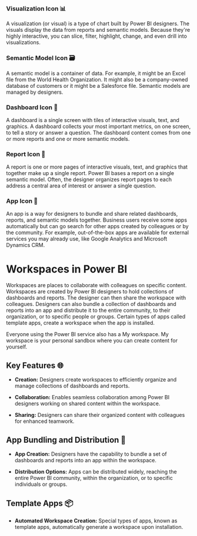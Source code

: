 ### Visualization Icon 📊
A visualization (or visual) is a type of chart built by Power BI designers. The visuals display the data from reports and semantic models. Because they're highly interactive, you can slice, filter, highlight, change, and even drill into visualizations.

### Semantic Model Icon 🗃️
A semantic model is a container of data. For example, it might be an Excel file from the World Health Organization. It might also be a company-owned database of customers or it might be a Salesforce file. Semantic models are managed by designers.

### Dashboard Icon 📰
A dashboard is a single screen with tiles of interactive visuals, text, and graphics. A dashboard collects your most important metrics, on one screen, to tell a story or answer a question. The dashboard content comes from one or more reports and one or more semantic models.


### Report Icon 📑
A report is one or more pages of interactive visuals, text, and graphics that together make up a single report. Power BI bases a report on a single semantic model. Often, the designer organizes report pages to each address a central area of interest or answer a single question.


### App Icon 📱
An app is a way for designers to bundle and share related dashboards, reports, and semantic models together. Business users receive some apps automatically but can go search for other apps created by colleagues or by the community. For example, out-of-the-box apps are available for external services you may already use, like Google Analytics and Microsoft Dynamics CRM.

# Workspaces in Power BI
Workspaces are places to collaborate with colleagues on specific content. Workspaces are created by Power BI designers to hold collections of dashboards and reports. The designer can then share the workspace with colleagues. Designers can also bundle a collection of dashboards and reports into an app and distribute it to the entire community, to their organization, or to specific people or groups. Certain types of apps called template apps, create a workspace when the app is installed.

Everyone using the Power BI service also has a My workspace. My workspace is your personal sandbox where you can create content for yourself.

## Key Features 🌐
- **Creation:** Designers create workspaces to efficiently organize and manage collections of dashboards and reports.

- **Collaboration:** Enables seamless collaboration among Power BI designers working on shared content within the workspace.

- **Sharing:** Designers can share their organized content with colleagues for enhanced teamwork.

## App Bundling and Distribution 🚀
- **App Creation:** Designers have the capability to bundle a set of dashboards and reports into an app within the workspace.

- **Distribution Options:** Apps can be distributed widely, reaching the entire Power BI community, within the organization, or to specific individuals or groups.

## Template Apps 📦
- **Automated Workspace Creation:** Special types of apps, known as template apps, automatically generate a workspace upon installation.

